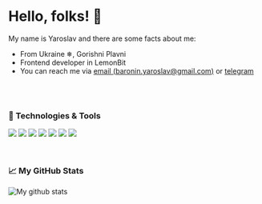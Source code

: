 # Hello, folks! 👋

My name is Yaroslav and there are some facts about me:

* From Ukraine ❄, Gorishni Plavni
* Frontend developer in LemonBit
* You can reach me via [email (baronin.yaroslav@gmail.com)](mailto:baronin.yaroslav@gmail.com) or [telegram <img src="https://simpleicons.org/icons/telegram.svg" width="14px">](https://t.me/baronin_yaroslav)

<br/>

### 🔧 Technologies & Tools

![](https://img.shields.io/badge/OS-macOS-informational?style=flat-square&logo=apple&logoColor=white&color=2bbc8a)
![](https://img.shields.io/badge/Code-JavaScript-informational?style=flat-square&logo=javascript&logoColor=white&color=2bbc8a)
![](https://img.shields.io/badge/Code-TypeScript-informational?style=flat-square&logo=typescript&logoColor=white&color=2bbc8a)
![](http://img.shields.io/badge/Code-CSS%7Ccss_In_JS%7CPostCSS-informational?style=flat-square&logo=css3&logoColor=white&color=2bbc8a)
![](https://img.shields.io/badge/Code-React-informational?style=flat-square&logo=react&logoColor=white&color=2bbc8a)
![](https://img.shields.io/badge/Shell-Bash-informational?style=flat-square&logo=gnu-bash&logoColor=white&color=2bbc8a)
![](https://img.shields.io/badge/Cloud-Digital_Ocean-informational?style=flat-square&logo=digitalocean&logoColor=white&color=2bbc8a)


<br/>

### 📈 My GitHub Stats
![My github stats](https://github-readme-stats.vercel.app/api?username=baronin&show_icons=true&count_private=true&hide=stars)

<!--
**baronin/baronin** is a ✨ _special_ ✨ repository because its `README.md` (this file) appears on your GitHub profile.

Here are some ideas to get you started:

- 🔭 I’m currently working on ...
- 🌱 I’m currently learning ...
- 👯 I’m looking to collaborate on ...
- 🤔 I’m looking for help with ...
- 💬 Ask me about ...
- 📫 How to reach me: ...
- 😄 Pronouns: ...
- ⚡ Fun fact: ...
-->

